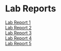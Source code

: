 
# Lab Reports
[Lab Report 1](lab-report-1-week-2.html)\
[Lab Report 2](lab-report-2-week-4.html)\
[Lab Report 3](lab-report-3-week-6.html)\
[Lab Report 4](lab-report-4-week-8.html)\
[Lab Report 5](lab-report-5-week-10.html)